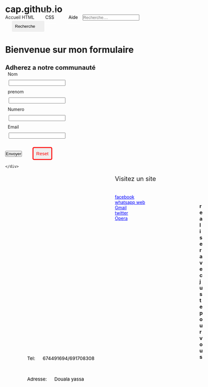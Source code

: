# cap.github.io
<!DOCTYPE html>
<html>
<head>
<meta charset="utf-8">
<title>controle html/css</title>
<link rel="stylesheet" href="https://stackpath.bootstrapcdn.com/font-awesome/4.7.0/css/font-awesome.min.css">
<style type="text/css" media="all">
*
{
	margin: 0;
	padding: 0;

}


.cadre
{
	margin: auto;
	width: 30%;
	border: 1px solid grey;
	text-align: left;
	padding-bottom: 40px;
	padding-left: 90px;
	position: relative;
	padding-top: 10px;
	

}
.cadre label
{
	margin-left: 8px;
	font-family: Georgia, 'Times New Roman', Times, serif;
    
}
.cadre input[type=text]
{
	margin: 10px;
	position: relative;
	left: 1px;
}

.cadre input[type=submit]
{
	background-color: blue;
	font-size: 15px;
	color: white;
	border-radius:5px;
	border: 2px solid blue; 
   padding: 10px;
   margin-left: 7px;
   cursor: pointer;
}
.cadre input[type=reset]
{
	font-family: sans-serif;
	font-size: 15px;
	color: red;
	border-radius:5px;
	border: 3px solid red; 
   padding: 09px;
  margin-left: 30px;
  cursor: pointer;
}

.titre
{
	text-align: center;
	border: 1px solid grey;
	width: 39%;
  position: relative;
  margin-left: 297px;
  background-color: rgb(241, 234, 234);
  border-radius: 5px 5px 0px 0px;
  margin-top: 40px;
  padding-top: 30px;
}
.titre h3
{
	font-size: 20px;
	font-family: Georgia, 'Times New Roman', Times, serif;
    
}

 

.even 
{
     border: 15px solid blue;
	width: 95%; 
	margin-left: 20px;
	background-color: blue;
}


 .even #ac

{
	border: 1px solid blue;
    background-color: white;
	width: 60px;
   padding: 10px;
   border-radius: 5px;
} 

.even #HT
{
	
	border: 1px solid white;
	margin-left: 20px;
	padding: 10px;
	border-radius: 5px;
    color: black;

} 
.even #CS
{
	border: 1px solid white;
	margin-left: 20px;
	padding: 10px;
	border-radius: 5px;
	padding-right: 10px;
	color: black;
}
.even #AD
{
  border: 1px solid white;
	margin-left: 20px;
	padding: 10px;
	border-radius: 5px;
	padding-right: 10px;
	color: black;	
}

.even #Rep
{
	margin-left: 160px;
	padding: 10px;
	border-radius: 5px;
	color: black;
}

h1
{
	text-align: center;
}
.even #search
{
	padding: 10px;
	border-radius: 5px;
	border: 1px solid white;
	margin-left: 20px;
	padding-right: 30px;
	cursor: pointer;
}
.even label:hover
{
	background-color: white;
}
.fa
{
  margin-left: 10px;
  color: black;
}

.footer
{
    border: 1px solid black;
	width: 100%; 

	background-color: skyblue; 
}
.footer a
{
	color: blue;
	margin-left: 350px;
}
.footer p
{
    margin-left: 350px;
    font-size: 20px;
}
.footer .fa
{
    margin-left: 20px;
    color: blue;
    font-size: 15px;
}
#dec h3
{
    margin-left: 620px;
    position: relative;
    bottom: 80px;
}
#dec .fa
{
    color: red;
    
}
#dec p
{
    position: relative;
    bottom: 110px;
    font-size: 10px;
    margin-left: 70px;
}
#dec p,.fa
{
    font-size: 15px;
    color: black;
}

</style>
</head>
<body>
	<div class="even">
     	<label id="ac">Accueil</label>
     	<label id="HT">HTML</label>
        <label id="CS">CSS</label>
        <label id="AD">Aide</label>
       <input type="search" name="" id="Rep" placeholder="Recherche....">
       <input type="button" name="" id="search" value="Recherche"><i class="fa fa-search"></i>
    </div>
      <h1>Bienvenue sur mon formulaire</h1>
      
  <div class="titre">
  <h3>Adherez a notre communauté</h3>
  </div>
  <form>
  	<div class="cadre">
  	<label>Nom</label> <br>
  	<input type="text" name=" nom" maxlength="20" id="nom"> <br>
   <label>prenom</label> <br>
    <input type="text" name="prenom" maxlength="20" id="prenom"> <br>
    <label>Numero</label> <br>
    <input type="text" name="tel" maxlength="20" id="tel"> <br>
    <label>Email</label> <br>
    <input type="text" name="email" id="mail" maxlength="20"> <br> <br>
    <input type="submit" name="" value="Envoyer">
    <input type="reset" name="" value="Reset">

  	</div>
  </form>
  <!----- section pieds de page-----> 
  <div class="footer">
   	<p>Visitez un site</p><br>
    <a href="https://www.facebook.com">facebook<i class="fa fa-facebook-official"></i></a><br>
    <a href="http://www.whatsapp.com">whatsapp web<i class="fa fa-whatsapp"></i></a><br>
    <a href="https://www.Gmail.com">Gmail<i class="fa fa-envelope"></i></a><br>
    <a href="https://www.twitter.com">twitter<i class="fa fa-twitter"></i></a><br>
    <a href="https://www.Opera.com">Opera<i class="fa fa-opera"></i></a><br>
       <div id="dec">
          <h3>realiser avec <i class="fa fa-heart-o"></i>juste pour vous</h3> 
          <p>Tel: <i class="fa fa-phone"></i>674491694/691708308</p><br />
          <p>Adresse: <i class="fa fa-map-marker"></i>Douala yassa</p>
       </div>
  </div>
 </body>
</html>
